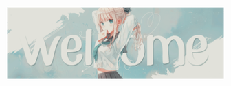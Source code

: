 <!DOCTYPE html>
<html>
<body>
	<h1 align="center", style="margin-bottom: 100000px;"><img src="res/welcome.gif", alt="Welcome to my profile👾"></h1><br>
	<div align="center">
		<img align="center" src="https://readme-typing-svg.demolab.com/?font=Fira+Code&pause=1000&color=F70CF6&random=false&width=465&lines=Sponsorship+is+temporarily+unavailable." alt="Hello, my name is Xsarz.", alt="Sponsorship is temporarily unavailable.">
		<br>
		<a href="https://github.com/xXxCLOTIxXx/"><img src="https://img.shields.io/static/v1?style=for-the-badge&label=To&message=main&color=ff69b4" alt="To main" /></a>
	</div>
</body>
<html>

